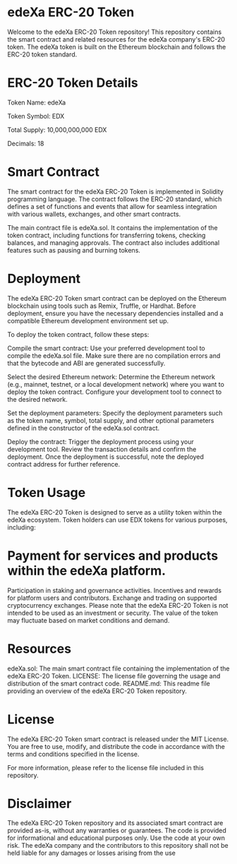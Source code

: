 # edeXa ERC-20 Token
Welcome to the edeXa ERC-20 Token repository! This repository contains the smart contract and related resources for the edeXa company's ERC-20 token. The edeXa token is built on the Ethereum blockchain and follows the ERC-20 token standard.

# ERC-20 Token Details
Token Name: edeXa

Token Symbol: EDX

Total Supply: 10,000,000,000 EDX

Decimals: 18

# Smart Contract
The smart contract for the edeXa ERC-20 Token is implemented in Solidity programming language. The contract follows the ERC-20 standard, which defines a set of functions and events that allow for seamless integration with various wallets, exchanges, and other smart contracts.

The main contract file is edeXa.sol. It contains the implementation of the token contract, including functions for transferring tokens, checking balances, and managing approvals. The contract also includes additional features such as pausing and burning tokens.

# Deployment
The edeXa ERC-20 Token smart contract can be deployed on the Ethereum blockchain using tools such as Remix, Truffle, or Hardhat. Before deployment, ensure you have the necessary dependencies installed and a compatible Ethereum development environment set up.

To deploy the token contract, follow these steps:

Compile the smart contract: Use your preferred development tool to compile the edeXa.sol file. Make sure there are no compilation errors and that the bytecode and ABI are generated successfully.

Select the desired Ethereum network: Determine the Ethereum network (e.g., mainnet, testnet, or a local development network) where you want to deploy the token contract. Configure your development tool to connect to the desired network.

Set the deployment parameters: Specify the deployment parameters such as the token name, symbol, total supply, and other optional parameters defined in the constructor of the edeXa.sol contract.

Deploy the contract: Trigger the deployment process using your development tool. Review the transaction details and confirm the deployment. Once the deployment is successful, note the deployed contract address for further reference.

# Token Usage
The edeXa ERC-20 Token is designed to serve as a utility token within the edeXa ecosystem. Token holders can use EDX tokens for various purposes, including:

# Payment for services and products within the edeXa platform.
Participation in staking and governance activities.
Incentives and rewards for platform users and contributors.
Exchange and trading on supported cryptocurrency exchanges.
Please note that the edeXa ERC-20 Token is not intended to be used as an investment or security. The value of the token may fluctuate based on market conditions and demand.

# Resources
edeXa.sol: The main smart contract file containing the implementation of the edeXa ERC-20 Token.
LICENSE: The license file governing the usage and distribution of the smart contract code.
README.md: This readme file providing an overview of the edeXa ERC-20 Token repository.
# License
The edeXa ERC-20 Token smart contract is released under the MIT License. You are free to use, modify, and distribute the code in accordance with the terms and conditions specified in the license.

For more information, please refer to the license file included in this repository.

# Disclaimer
The edeXa ERC-20 Token repository and its associated smart contract are provided as-is, without any warranties or guarantees. The code is provided for informational and educational purposes only. Use the code at your own risk. The edeXa company and the contributors to this repository shall not be held liable for any damages or losses arising from the use